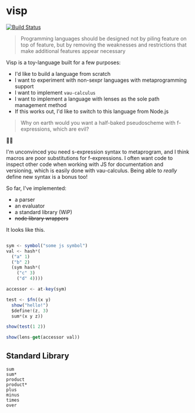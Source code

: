 # visp

[![Build Status](https://travis-ci.org/rgrannell1/visp.svg?branch=master)](https://travis-ci.org/rgrannell1/visp)

> Programming languages should be designed not by piling feature on top of feature, but by removing the weaknesses and restrictions that make additional features appear necessary

Visp is a toy-language built for a few purposes:

- I'd like to build a language from scratch
- I want to experiment with non-sexpr languages with metaprogramming support
- I want to implement `vau-calculus`
- I want to implement a language with lenses as the sole path management method
- If this works out, I'd like to switch to this language from Node.js

> Why on earth would you want a half-baked pseudoscheme with f-expressions, which are evil?

:woman_shrugging:

I'm unconvinced you need s-expression syntax to metaprogram, and I think macros are poor substitutions for f-expressions. I often want code to inspect other code when working with JS for documentation and versioning, which is easily done with vau-calculus. Being able to *really* define new syntax is a bonus too!

So far, I've implemented:

- a parser
- an evaluator
- a standard library (WiP)
- ~~node library wrappers~~

It looks like this.

```js

sym <- symbol("some js symbol")
val <- hash*(
  ("a" 1)
  ("b" 2)
  (sym hash*(
    ("c" 3)
    ("d" 4))))

accessor <- at-key(sym)

test <- $fn((x y)
  show("hello!")
  $define!(z, 3)
  sum*(x y z))

show(test(1 2))

show(lens-get(accessor val))
```

## Standard Library

```
sum
sum*
product
product*
plus
minus
times
over
```
